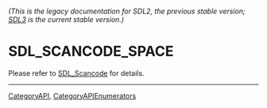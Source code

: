 ###### (This is the legacy documentation for SDL2, the previous stable version; [SDL3](https://wiki.libsdl.org/SDL3/) is the current stable version.)
# SDL_SCANCODE_SPACE

Please refer to [SDL_Scancode](SDL_Scancode) for details.

----
[CategoryAPI](CategoryAPI), [CategoryAPIEnumerators](CategoryAPIEnumerators)

